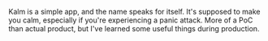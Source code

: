 Kalm is a simple app, and the name speaks for itself. It's supposed to make you calm, 
especially if you're experiencing a panic attack. More of a PoC than actual product, but I've learned some useful things during production.
